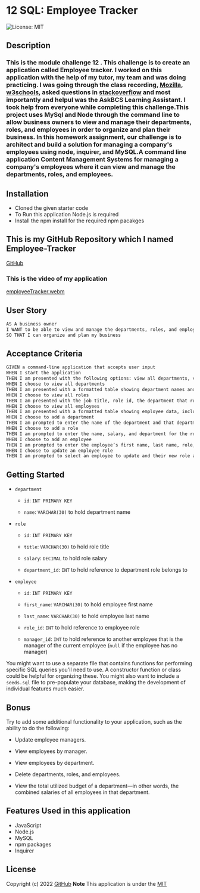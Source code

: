 # 12 SQL: Employee Tracker
![License: MIT](https://img.shields.io/badge/License-MIT-yellow.svg)
## Description
### This is the module challenge 12 . This challenge is to create an application called Employee tracker. I worked on this application with the help of my tutor, my team and was doing practicing. I was going through the class recording, [Mozilla]( https://developer.mozilla.org/en-US/docs/Web/JavaScript "dev.Mozilla"), [w3schools](https://www.w3schools.com/js/ "w3Schools"), asked questions in [stackoverflow](https://stackoverflow.com "stackoverflow.com") and most importantly and helpul was the AskBCS Learning Assistant. I took help from everyone while completing this challenge.This project uses MySql and Node through the command line to allow business owners to view and manage their departments, roles, and employees in order to organize and plan their business. In this homework assignment, our challenge is to architect and build a solution for managing a company's employees using node, inquirer, and MySQL.A command line application Content Management Systems for managing a company's employees where it can view and manage the departments, roles, and employees.


## Installation
* Cloned the given starter code
* To Run this application Node.js is required
* Install the npm install for the required npm pacakges

## This is my GitHub Repository which I named Employee-Tracker
[GitHub](https://github.com/jaya4ever/employee-tracker "GitHub Repository")

### This is the video of my application
[employeeTracker.webm](https://user-images.githubusercontent.com/111536082/208730151-91ba1fc7-aec7-400e-84b1-155a50399508.webm)



## User Story

```md
AS A business owner
I WANT to be able to view and manage the departments, roles, and employees in my company
SO THAT I can organize and plan my business
```

## Acceptance Criteria

```md
GIVEN a command-line application that accepts user input
WHEN I start the application
THEN I am presented with the following options: view all departments, view all roles, view all employees, add a department, add a role, add an employee, and update an employee role
WHEN I choose to view all departments
THEN I am presented with a formatted table showing department names and department ids
WHEN I choose to view all roles
THEN I am presented with the job title, role id, the department that role belongs to, and the salary for that role
WHEN I choose to view all employees
THEN I am presented with a formatted table showing employee data, including employee ids, first names, last names, job titles, departments, salaries, and managers that the employees report to
WHEN I choose to add a department
THEN I am prompted to enter the name of the department and that department is added to the database
WHEN I choose to add a role
THEN I am prompted to enter the name, salary, and department for the role and that role is added to the database
WHEN I choose to add an employee
THEN I am prompted to enter the employee’s first name, last name, role, and manager, and that employee is added to the database
WHEN I choose to update an employee role
THEN I am prompted to select an employee to update and their new role and this information is updated in the database 
```



## Getting Started


* `department`

    * `id`: `INT PRIMARY KEY`

    * `name`: `VARCHAR(30)` to hold department name

* `role`

    * `id`: `INT PRIMARY KEY`

    * `title`: `VARCHAR(30)` to hold role title

    * `salary`: `DECIMAL` to hold role salary

    * `department_id`: `INT` to hold reference to department role belongs to

* `employee`

    * `id`: `INT PRIMARY KEY`

    * `first_name`: `VARCHAR(30)` to hold employee first name

    * `last_name`: `VARCHAR(30)` to hold employee last name

    * `role_id`: `INT` to hold reference to employee role

    * `manager_id`: `INT` to hold reference to another employee that is the manager of the current employee (`null` if the employee has no manager)

You might want to use a separate file that contains functions for performing specific SQL queries you'll need to use. A constructor function or class could be helpful for organizing these. You might also want to include a `seeds.sql` file to pre-populate your database, making the development of individual features much easier.

## Bonus

Try to add some additional functionality to your application, such as the ability to do the following:

* Update employee managers.

* View employees by manager.

* View employees by department.

* Delete departments, roles, and employees.

* View the total utilized budget of a department&mdash;in other words, the combined salaries of all employees in that department.



## Features Used in this application

* JavaScript
* Node.js
* MySQL
* npm packages
* Inquirer

## License

  Copyright (c) 2022 [GitHub](https://github.com/jaya4ever/employee-tracker)  **Note** This application is under the [MIT](https://MIT-license.org)



